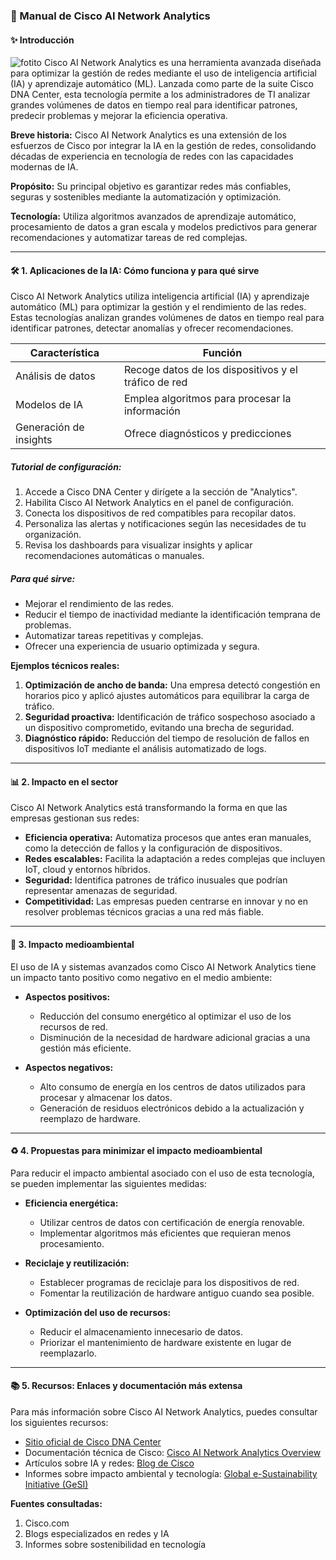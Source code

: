 ### 📘 Manual de Cisco AI Network Analytics

#### ✨ Introducción
![fotito](../../src/images/machine_learning.png)
Cisco AI Network Analytics es una herramienta avanzada diseñada para optimizar la gestión de redes mediante el uso de inteligencia artificial (IA) y aprendizaje automático (ML). Lanzada como parte de la suite Cisco DNA Center, esta tecnología permite a los administradores de TI analizar grandes volúmenes de datos en tiempo real para identificar patrones, predecir problemas y mejorar la eficiencia operativa. 

**Breve historia:** Cisco AI Network Analytics es una extensión de los esfuerzos de Cisco por integrar la IA en la gestión de redes, consolidando décadas de experiencia en tecnología de redes con las capacidades modernas de IA.

**Propósito:** Su principal objetivo es garantizar redes más confiables, seguras y sostenibles mediante la automatización y optimización.

**Tecnología:** Utiliza algoritmos avanzados de aprendizaje automático, procesamiento de datos a gran escala y modelos predictivos para generar recomendaciones y automatizar tareas de red complejas.

---

#### 🛠️ 1. Aplicaciones de la IA: Cómo funciona y para qué sirve

Cisco AI Network Analytics utiliza inteligencia artificial (IA) y aprendizaje automático (ML) para optimizar la gestión y el rendimiento de las redes. Estas tecnologías analizan grandes volúmenes de datos en tiempo real para identificar patrones, detectar anomalías y ofrecer recomendaciones.

| **Característica**      | **Función**                                         |
|--------------------------|-----------------------------------------------------|
| Análisis de datos       | Recoge datos de los dispositivos y el tráfico de red |
| Modelos de IA            | Emplea algoritmos para procesar la información      |
| Generación de insights  | Ofrece diagnósticos y predicciones                  |

##### **Tutorial de configuración:**

1. Accede a Cisco DNA Center y dirígete a la sección de "Analytics".
2. Habilita Cisco AI Network Analytics en el panel de configuración.
3. Conecta los dispositivos de red compatibles para recopilar datos.
4. Personaliza las alertas y notificaciones según las necesidades de tu organización.
5. Revisa los dashboards para visualizar insights y aplicar recomendaciones automáticas o manuales.

##### **Para qué sirve:**

- Mejorar el rendimiento de las redes.
- Reducir el tiempo de inactividad mediante la identificación temprana de problemas.
- Automatizar tareas repetitivas y complejas.
- Ofrecer una experiencia de usuario optimizada y segura.

**Ejemplos técnicos reales:**
1. **Optimización de ancho de banda:** Una empresa detectó congestión en horarios pico y aplicó ajustes automáticos para equilibrar la carga de tráfico.
2. **Seguridad proactiva:** Identificación de tráfico sospechoso asociado a un dispositivo comprometido, evitando una brecha de seguridad.
3. **Diagnóstico rápido:** Reducción del tiempo de resolución de fallos en dispositivos IoT mediante el análisis automatizado de logs.

---

#### 📊 2. Impacto en el sector

Cisco AI Network Analytics está transformando la forma en que las empresas gestionan sus redes:

- **Eficiencia operativa:** Automatiza procesos que antes eran manuales, como la detección de fallos y la configuración de dispositivos.
- **Redes escalables:** Facilita la adaptación a redes complejas que incluyen IoT, cloud y entornos híbridos.
- **Seguridad:** Identifica patrones de tráfico inusuales que podrían representar amenazas de seguridad.
- **Competitividad:** Las empresas pueden centrarse en innovar y no en resolver problemas técnicos gracias a una red más fiable.

---

#### 🌱 3. Impacto medioambiental

El uso de IA y sistemas avanzados como Cisco AI Network Analytics tiene un impacto tanto positivo como negativo en el medio ambiente:

- **Aspectos positivos:**
  - Reducción del consumo energético al optimizar el uso de los recursos de red.
  - Disminución de la necesidad de hardware adicional gracias a una gestión más eficiente.

- **Aspectos negativos:**
  - Alto consumo de energía en los centros de datos utilizados para procesar y almacenar los datos.
  - Generación de residuos electrónicos debido a la actualización y reemplazo de hardware.

---

#### ♻️ 4. Propuestas para minimizar el impacto medioambiental

Para reducir el impacto ambiental asociado con el uso de esta tecnología, se pueden implementar las siguientes medidas:

- **Eficiencia energética:**
  - Utilizar centros de datos con certificación de energía renovable.
  - Implementar algoritmos más eficientes que requieran menos procesamiento.

- **Reciclaje y reutilización:**
  - Establecer programas de reciclaje para los dispositivos de red.
  - Fomentar la reutilización de hardware antiguo cuando sea posible.

- **Optimización del uso de recursos:**
  - Reducir el almacenamiento innecesario de datos.
  - Priorizar el mantenimiento de hardware existente en lugar de reemplazarlo.

---

#### 📚 5. Recursos: Enlaces y documentación más extensa

Para más información sobre Cisco AI Network Analytics, puedes consultar los siguientes recursos:

- [Sitio oficial de Cisco DNA Center](https://www.cisco.com)
- Documentación técnica de Cisco: [Cisco AI Network Analytics Overview](https://www.cisco.com/c/en/us/products/analytics/ai-network-analytics/index.html)
- Artículos sobre IA y redes: [Blog de Cisco](https://blogs.cisco.com/)
- Informes sobre impacto ambiental y tecnología: [Global e-Sustainability Initiative (GeSI)](https://gesi.org)

**Fuentes consultadas:**

1. Cisco.com
2. Blogs especializados en redes y IA
3. Informes sobre sostenibilidad en tecnología

